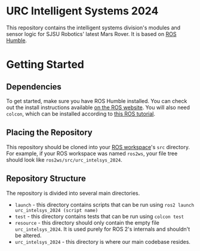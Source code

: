 # URC Intelligent Systems 2024

This repository contains the intelligent systems division's modules and sensor logic for SJSU Robotics' latest Mars Rover. It is based on [ROS Humble](https://docs.ros.org/en/humble/index.html).

# Getting Started

## Dependencies

To get started, make sure you have ROS Humble installed. You can check out the install instructions available [on the ROS website](https://docs.ros.org/en/humble/Installation.html). You will also need `colcon`, which can be installed according to [this ROS tutorial](https://docs.ros.org/en/humble/Tutorials/Beginner-Client-Libraries/Colcon-Tutorial.html).

## Placing the Repository

This repository should be cloned into your [ROS workspace](https://docs.ros.org/en/humble/Tutorials/Beginner-Client-Libraries/Creating-A-Workspace/Creating-A-Workspace.html)'s `src` directory. For example, if your ROS workspace was named `ros2ws`, your file tree should look like `ros2ws/src/urc_intelsys_2024`.

## Repository Structure

The repository is divided into several main directories.

- `launch` - this directory contains scripts that can be run using `ros2 launch urc_intelsys_2024 (script name)`
- `test` - this directory contains tests that can be run using `colcon test`
- `resource` - this directory should only contain the empty file `urc_intelsys_2024`. It is used purely for ROS 2's internals and shouldn't be altered.
- `urc_intelsys_2024` - this directory is where our main codebase resides.
